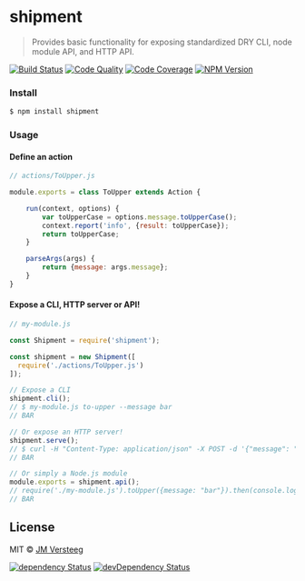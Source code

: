 # shipment

> Provides basic functionality for exposing standardized DRY CLI, node module API, and HTTP API.

[![Build Status][travis-image]][travis-url]
[![Code Quality][codeclimate-image]][codeclimate-url]
[![Code Coverage][coveralls-image]][coveralls-url]
[![NPM Version][npm-image]][npm-url]

### Install

```bash
$ npm install shipment
```

### Usage

#### Define an action

```js
// actions/ToUpper.js

module.exports = class ToUpper extends Action {

    run(context, options) {
        var toUpperCase = options.message.toUpperCase();
        context.report('info', {result: toUpperCase});
        return toUpperCase;
    }

    parseArgs(args) {
        return {message: args.message};
    }
}
```

#### Expose a CLI, HTTP server or API!

```js
// my-module.js

const Shipment = require('shipment');

const shipment = new Shipment([
  require('./actions/ToUpper.js')
]);

// Expose a CLI
shipment.cli();
// $ my-module.js to-upper --message bar
// BAR

// Or expose an HTTP server!
shipment.serve();
// $ curl -H "Content-Type: application/json" -X POST -d '{"message": "bar"}' http://localhost:6565/to-upper
// BAR

// Or simply a Node.js module
module.exports = shipment.api();
// require('./my-module.js').toUpper({message: "bar"}).then(console.log);
// BAR

```

## License

MIT © [JM Versteeg](http://github.com/jmversteeg)

[![dependency Status][david-image]][david-url]
[![devDependency Status][david-dev-image]][david-dev-url]

[travis-image]: https://img.shields.io/travis/launchdeckio/shipment.svg?style=flat-square
[travis-url]: https://travis-ci.org/launchdeckio/shipment

[codeclimate-image]: https://img.shields.io/codeclimate/github/launchdeckio/shipment.svg?style=flat-square
[codeclimate-url]: https://codeclimate.com/github/launchdeckio/shipment

[david-image]: https://img.shields.io/david/launchdeckio/shipment.svg?style=flat-square
[david-url]: https://david-dm.org/launchdeckio/shipment

[david-dev-image]: https://img.shields.io/david/dev/launchdeckio/shipment.svg?style=flat-square
[david-dev-url]: https://david-dm.org/launchdeckio/shipment#info=devDependencies

[coveralls-image]: https://img.shields.io/coveralls/launchdeckio/shipment.svg?style=flat-square
[coveralls-url]: https://coveralls.io/r/launchdeckio/shipment

[npm-image]: https://img.shields.io/npm/v/shipment.svg?style=flat-square
[npm-url]: https://www.npmjs.com/package/shipment
